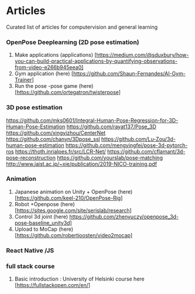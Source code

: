# Articles
Curated list of articles  for computervision and general learning 

### OpenPose Deeplearning (2D pose estimation)
1. Make applications (applications) [https://medium.com/@sduxbury/how-you-can-build-practical-applications-by-quantifying-observations-from-video-e266b945eea0]
2. Gym application (here) [https://github.com/Shaun-Fernandes/AI-Gym-Trainer]
3. Run the pose -pose game (here) [https://github.com/ortegatron/twisterpose]

### 3D pose estimation 
https://github.com/mks0601/Integral-Human-Pose-Regression-for-3D-Human-Pose-Estimation
https://github.com/rayat137/Pose_3D
https://github.com/xingyizhou/CenterNet
https://github.com/chanyn/3Dpose_ssl 
https://github.com/Lu-Zou/3d-human-pose-estimation
https://github.com/mengyingfei/pose-3d-pytorch-ros
https://thoth.inrialpes.fr/src/LCR-Net/
https://github.com/cflamant/3d-pose-reconstruction
https://github.com/yourslab/pose-matching
http://www.jaist.ac.jp/~xie/publication/2019-NICO-training.pdf

### Animation 
1. Japanese animation on Unity + OpenPose (here) [https://github.com/keel-210/OpenPose-Rig]
2. Robot +Openpose (here)[https://sites.google.com/site/serislab/research]
3. Control 3d joint (here) https://github.com/zhenyuczy/openpose_3d-pose-baseline_unity3d]
4. Upload to MoCap (here) [https://github.com/robertjoosten/video2mocap]

### React Native /JS 

### full stack course 
1. Basic introduction : University of Helsinki course here [https://fullstackopen.com/en/]



